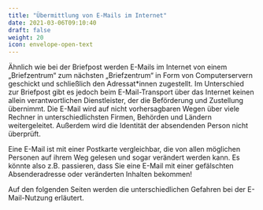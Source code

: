 ```yaml
---
title: "Übermittlung von E-Mails im Internet"
date: 2021-03-06T09:10:40
draft: false
weight: 20
icon: envelope-open-text
---
```


Ähnlich wie bei der Briefpost werden E-Mails im Internet von einem „Briefzentrum“ zum nächsten „Briefzentrum“ in Form von Computerservern geschickt und schließlich den Adressat*innen zugestellt. Im Unterschied zur Briefpost gibt es jedoch beim E-Mail-Transport über das Internet keinen allein verantwortlichen Dienstleister, der die Beförderung und Zustellung übernimmt. Die E-Mail wird auf nicht vorhersagbaren Wegen über viele Rechner in unterschiedlichsten Firmen, Behörden und Ländern weitergeleitet. Außerdem wird die Identität der absendenden Person nicht überprüft.

Eine E-Mail ist mit einer Postkarte vergleichbar, die von allen möglichen Personen auf ihrem Weg gelesen und sogar verändert werden kann. Es könnte also z.B. passieren, dass Sie eine E-Mail mit einer gefälschten Absenderadresse oder veränderten Inhalten bekommen!

Auf den folgenden Seiten werden die unterschiedlichen Gefahren bei der E-Mail-Nutzung erläutert.

